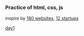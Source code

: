 ### Practice of html, css, js

inspire by [180 websites](https://jenniferdewalt.com/),
[12 startups](https://levels.io/12-startups-12-months/)

[day1](./day1/)
